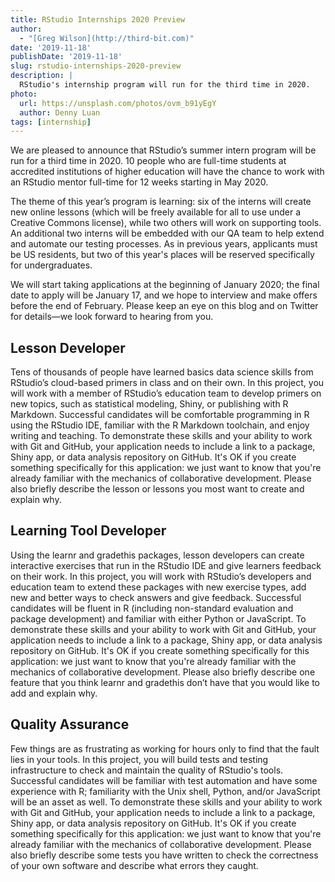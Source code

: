 ```yaml
---
title: RStudio Internships 2020 Preview
author:
  - "[Greg Wilson](http://third-bit.com)"
date: '2019-11-18'
publishDate: '2019-11-18'
slug: rstudio-internships-2020-preview
description: |
  RStudio's internship program will run for the third time in 2020.
photo:
  url: https://unsplash.com/photos/ovm_b91yEgY
  author: Denny Luan
tags: [internship]
---
```


We are pleased to announce that RStudio’s summer intern program will be run for a third time in 2020. 10 people who are full-time students at accredited institutions of higher education will have the chance to work with an RStudio mentor full-time for 12 weeks starting in May 2020.

The theme of this year’s program is learning: six of the interns will create new online lessons (which will be freely available for all to use under a Creative Commons license), while two others will work on supporting tools. An additional two interns will be embedded with our QA team to help extend and automate our testing processes. As in previous years, applicants must be US residents, but two of this year's places will be reserved specifically for undergraduates.

We will start taking applications at the beginning of January 2020; the final date to apply will be January 17, and we hope to interview and make offers before the end of February. Please keep an eye on this blog and on Twitter for details—we look forward to hearing from you.

## Lesson Developer

Tens of thousands of people have learned basics data science skills from RStudio’s cloud-based primers in class and on their own. In this project, you will work with a member of RStudio’s education team to develop primers on new topics, such as statistical modeling, Shiny, or publishing with R Markdown. Successful candidates will be comfortable programming in R using the RStudio IDE, familiar with the R Markdown toolchain, and enjoy writing and teaching. To demonstrate these skills and your ability to work with Git and GitHub, your application needs to include a link to a package, Shiny app, or data analysis repository on GitHub. It's OK if you create something specifically for this application: we just want to know that you're already familiar with the mechanics of collaborative development. Please also briefly describe the lesson or lessons you most want to create and explain why.

## Learning Tool Developer

Using the learnr and gradethis packages, lesson developers can create interactive exercises that run in the RStudio IDE and give learners feedback on their work. In this project, you will work with RStudio’s developers and education team to extend these packages with new exercise types, add new and better ways to check answers and give feedback. Successful candidates will be fluent in R (including non-standard evaluation and package development) and familiar with either Python or JavaScript. To demonstrate these skills and your ability to work with Git and GitHub, your application needs to include a link to a package, Shiny app, or data analysis repository on GitHub. It's OK if you create something specifically for this application: we just want to know that you're already familiar with the mechanics of collaborative development. Please also briefly describe one feature that you think learnr and gradethis don’t have that you would like to add and explain why.

## Quality Assurance

Few things are as frustrating as working for hours only to find that the fault lies in your tools. In this project, you will build tests and testing infrastructure to check and maintain the quality of RStudio's tools. Successful candidates will be familiar with test automation and have some experience with R; familiarity with the Unix shell, Python, and/or JavaScript will be an asset as well. To demonstrate these skills and your ability to work with Git and GitHub, your application needs to include a link to a package, Shiny app, or data analysis repository on GitHub. It's OK if you create something specifically for this application: we just want to know that you're already familiar with the mechanics of collaborative development. Please also briefly describe some tests you have written to check the correctness of your own software and describe what errors they caught.
